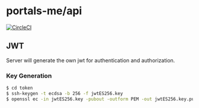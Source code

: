 # portals-me/api

[![CircleCI](https://circleci.com/gh/portals-me/api.svg?style=svg)](https://circleci.com/gh/portals-me/api)

## JWT

Server will generate the own jwt for authentication and authorization.

### Key Generation

```sh
$ cd token
$ ssh-keygen -t ecdsa -b 256 -f jwtES256.key
$ openssl ec -in jwtES256.key -pubout -outform PEM -out jwtES256.key.pub
```
